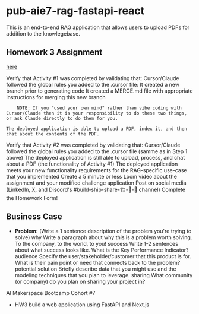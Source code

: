 # pub-aie7-rag-fastapi-react

This is an end-to-end RAG application that allows users to upload PDFs for addition to the knowlegebase.

## Homework 3 Assignment

[here](https://github.com/AI-Maker-Space/AIE7/blob/main/03_End-to-End_RAG/README.md)

Verify that Activity #1 was completed by validating that:
    Cursor/Claude followed the global rules you added to the .cursor file:
        It created a new branch prior to generating code
        It created a MERGE.md file with appropriate instructions for merging this new branch

        NOTE: If you "used your own mind" rather than vibe coding with Cursor/Claude then it is your responsibility to do these two things, or ask Claude directly to do them for you.

    The deployed application is able to upload a PDF, index it, and then chat about the contents of the PDF.

Verify that Activity #2 was completed by validating that:
    Cursor/Claude followed the global rules you added to the .cursor file (samme as in Step 1 above)
    The deployed application is still able to upload, process, and chat about a PDF (the functionality of Activity #1)
    The deployed application meets your new functionality requirements for the RAG-specific use-case that you implemented
Create a 5 minute or less Loom video about the assignment and your modified challenge application
Post on social media (LinkedIn, X, and Discord's #build-ship-share-🏗️-🚢-🚀 channel)
Complete the Homework Form!


## Business Case

- **Problem:** (Write a 1 sentence description of the problem you're trying to solve)
why Write a paragraph about why this is a problem worth solving. To the company, to the world, to you!
success Write 1-2 sentences about what success looks like. What is the Key Performance Indicator?
audience Specify the user/stakeholder/customer that this product is for. What is their pain point or need that connects back to the problem?
potential solution Briefly describe data that you might use and the modeling techniques that you plan to leverage.
sharing What community (or company) do you plan on sharing your project in?


AI Makerspace Bootcamp Cohort #7
- HW3 build a web application using FastAPI and Next.js
